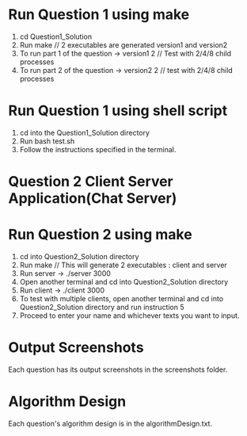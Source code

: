 
# Run Question 1 using make
1. cd Question1_Solution
2. Run make // 2 executables are generated version1 and version2
3. To run part 1 of the question -> version1 2 // Test with 2/4/8 child processes
4. To run part 2 of the question -> version2 2 // test with 2/4/8 child processes

# Run Question 1 using shell script
1. cd into the Question1_Solution directory
2. Run bash test.sh
3. Follow the instructions specified in the terminal.


# Question 2 Client Server Application(Chat Server)

# Run Question 2 using make
1. cd into Question2_Solution directory
2. Run make // This will generate 2 executables : client and server
3. Run server -> ./server 3000
4. Open another terminal and cd into Question2_Solution directory
5. Run client -> ./client 3000
6. To test with multiple clients, open another terminal and cd into Question2_Solution directory and run instruction 5
7. Proceed to enter your name and whichever texts you want to input.

# Output Screenshots

Each question has its output screenshots in the screenshots folder.

# Algorithm Design
Each question's algorithm design is in the algorithmDesign.txt.

